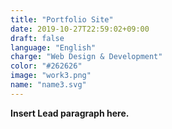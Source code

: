 ```yaml
---
title: "Portfolio Site"
date: 2019-10-27T22:59:02+09:00
draft: false
language: "English"
charge: "Web Design & Development"
color: "#262626"
image: "work3.png"
name: "name3.svg"
---
```


**Insert Lead paragraph here.**
